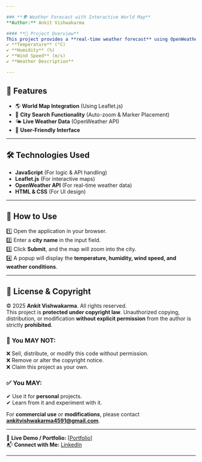 ```yaml
---

### **🌍 Weather Forecast with Interactive World Map**
**Author:** Ankit Vishwakarma  

#### **📌 Project Overview**
This project provides a **real-time weather forecast** using OpenWeather API and an interactive **world map**. Users can enter a **city name**, and the map will zoom in to the selected city, displaying:  
✔ **Temperature** (°C)  
✔ **Humidity** (%)  
✔ **Wind Speed** (m/s)  
✔ **Weather Description**  

---
```


## **🚀 Features**
- 🌎 **World Map Integration** (Using Leaflet.js)  
- 📍 **City Search Functionality** (Auto-zoom & Marker Placement)  
- 🌤️ **Live Weather Data** (OpenWeather API)  
- 🎨 **User-Friendly Interface**  

---

## **🛠️ Technologies Used**
- **JavaScript** (For logic & API handling)  
- **Leaflet.js** (For interactive maps)  
- **OpenWeather API** (For real-time weather data)  
- **HTML & CSS** (For UI design)  

---

## **🔧 How to Use**
1️⃣ Open the application in your browser.  
2️⃣ Enter a **city name** in the input field.  
3️⃣ Click **Submit**, and the map will zoom into the city.  
4️⃣ A popup will display the **temperature, humidity, wind speed, and weather conditions**.  

---

## **📜 License & Copyright**
© 2025 **Ankit Vishwakarma**. All rights reserved.  
This project is **protected under copyright law**. Unauthorized copying, distribution, or modification **without explicit permission** from the author is strictly **prohibited**.  

### 🚫 **You MAY NOT:**
❌ Sell, distribute, or modify this code without permission.  
❌ Remove or alter the copyright notice.  
❌ Claim this project as your own.  

### ✅ **You MAY:**
✔ Use it for **personal** projects.  
✔ Learn from it and experiment with it.  

For **commercial use** or **modifications**, please contact **ankitvishwakarma4591@gmail.com**.  

---

🔗 **Live Demo / Portfolio:** [[Portfolio](https://ankit-portfolio-90d501.netlify.app/)]  
📬 **Connect with Me:** [LinkedIn](https://www.linkedin.com/in/ankit-vishwakarma-324baa2a6/)  

---
